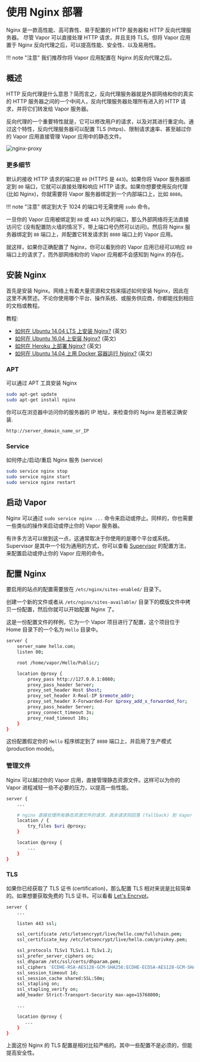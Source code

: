 # 使用 Nginx 部署

Nginx 是一款高性能、高可靠性、易于配置的 HTTP 服务器和 HTTP 反向代理服务器。
尽管 Vapor 可以直接处理 HTTP 请求，并且支持 TLS。但将 Vapor 应用置于 Nginx 反向代理之后，可以提高性能、安全性、以及易用性。

!!! note "注意"
    我们推荐你将 Vapor 应用配置在 Nginx 的反向代理之后。

## 概述

HTTP 反向代理是什么意思？简而言之，反向代理服务器就是外部网络和你的真实的 HTTP 服务器之间的一个中间人，反向代理服务器处理所有进入的 HTTP 请求，并将它们转发给 Vapor 服务器。

反向代理的一个重要特性就是，它可以修改用户的请求，以及对其进行重定向。通过这个特性，反向代理服务器可以配置 TLS (https)、限制请求速率、甚至越过你的 Vapor 应用直接管理 Vapor 应用中的静态文件。

![nginx-proxy](https://cloud.githubusercontent.com/assets/1342803/20184965/5d9d588a-a738-11e6-91fe-28c3a4f7e46b.png)

### 更多细节

默认的接收 HTTP 请求的端口是 `80` (HTTPS 是 `443`)。如果你将 Vapor 服务器绑定到 `80` 端口，它就可以直接处理和响应 HTTP 请求。如果你想要使用反向代理 (比如 Nginx)，你就需要将 Vapor 服务器绑定到一个内部端口上，比如 `8080`。

!!! note "注意"
    绑定到大于 1024 的端口号无需使用 `sudo` 命令。

一旦你的 Vapor 应用被绑定到 `80` 或 `443` 以外的端口，那么外部网络将无法直接访问它 (没有配置防火墙的情况下，带上端口号仍然可以访问)。然后将 Nginx 服务器绑定到 `80` 端口上，并配置它转发请求到 `8080` 端口上的 Vapor 应用。

就这样，如果你正确配置了 Nginx，你可以看到你的 Vapor 应用已经可以响应 `80` 端口上的请求了，而外部网络和你的 Vapor 应用都不会感知到 Nginx 的存在。

## 安装 Nginx

首先是安装 Nginx。网络上有着大量资源和文档来描述如何安装 Nginx，因此在这里不再赘述。不论你使用哪个平台、操作系统、或服务供应商，你都能找到相应的文档或教程。

教程:

- [如何在 Ubuntu 14.04 LTS 上安装 Nginx?](https://www.digitalocean.com/community/tutorials/how-to-install-nginx-on-ubuntu-14-04-lts) (英文)
- [如何在 Ubuntu 16.04 上安装 Nginx?](https://www.digitalocean.com/community/tutorials/how-to-install-nginx-on-ubuntu-16-04) (英文)
- [如何在 Heroku 上部署 Nginx?](https://blog.codeship.com/how-to-deploy-nginx-on-heroku/) (英文)
- [如何在 Ubuntu 14.04 上用 Docker 容器运行 Nginx?](https://www.digitalocean.com/community/tutorials/how-to-run-nginx-in-a-docker-container-on-ubuntu-14-04) (英文)


### APT

可以通过 APT 工具安装 Nginx

```sh
sudo apt-get update
sudo apt-get install nginx
```

你可以在浏览器中访问你的服务器的 IP 地址，来检查你的 Nginx 是否被正确安装.


```sh
http://server_domain_name_or_IP
```

### Service

如何停止/启动/重启 Nginx 服务 (service)

```sh
sudo service nginx stop
sudo service nginx start
sudo service nginx restart
```

## 启动 Vapor

Nginx 可以通过 `sudo service nginx ...` 命令来启动或停止。同样的，你也需要一些类似的操作来启动或停止你的 Vapor 服务器。

有许多方法可以做到这一点，这通常取决于你使用的是哪个平台或系统。Supervisor 是其中一个较为通用的方式，你可以查看 [Supervisor](supervisor.md) 的配置方法，来配置启动或停止你的 Vapor 应用的命令。

## 配置 Nginx

要启用的站点的配置需要放在 `/etc/nginx/sites-enabled/` 目录下。

创建一个新的文件或者从 `/etc/nginx/sites-available/` 目录下的模版文件中拷贝一份配置，然后你就可以开始配置 Nginx 了。

这是一份配置文件的样例，它为一个 Vapor 项目进行了配置，这个项目位于 Home 目录下的一个名为 `Hello` 目录中。

```sh
server {
    server_name hello.com;
    listen 80;

    root /home/vapor/Hello/Public/;

    location @proxy {
        proxy_pass http://127.0.0.1:8080;
        proxy_pass_header Server;
        proxy_set_header Host $host;
        proxy_set_header X-Real-IP $remote_addr;
        proxy_set_header X-Forwarded-For $proxy_add_x_forwarded_for;
        proxy_pass_header Server;
        proxy_connect_timeout 3s;
        proxy_read_timeout 10s;
    }
}
```

这份配置假定你的 `Hello` 程序绑定到了 `8080` 端口上，并启用了生产模式 (production mode)。

### 管理文件

Nginx 可以越过你的 Vapor 应用，直接管理静态资源文件。这样可以为你的 Vapor 进程减轻一些不必要的压力，以提高一些性能。

```sh
server {
    ...

    # nginx 直接处理所有静态资源文件的请求，其余请求则回落 (fallback) 到 Vapor 应用
    location / {
        try_files $uri @proxy;
    }

    location @proxy {
        ...
    }
}
```

### TLS

如果你已经获取了 TLS 证书 (certification)，那么配置 TLS 相对来说是比较简单的。如果想要获取免费的 TLS 证书，可以看看 [Let's Encrypt](https://letsencrypt.org/getting-started/)。

```sh
server {
    ...

    listen 443 ssl;

    ssl_certificate /etc/letsencrypt/live/hello.com/fullchain.pem;
    ssl_certificate_key /etc/letsencrypt/live/hello.com/privkey.pem;

    ssl_protocols TLSv1 TLSv1.1 TLSv1.2;
    ssl_prefer_server_ciphers on;
    ssl_dhparam /etc/ssl/certs/dhparam.pem;
    ssl_ciphers 'ECDHE-RSA-AES128-GCM-SHA256:ECDHE-ECDSA-AES128-GCM-SHA256:ECDHE-RSA-AES256-GCM-SHA384:ECDHE-ECDSA-AES256-GCM-SHA384:DHE-RSA-AES128-GCM-SHA256:DHE-DSS-AES128-GCM-SHA256:kEDH+AESGCM:ECDHE-RSA-AES128-SHA256:ECDHE-ECDSA-AES128-SHA256:ECDHE-RSA-AES128-SHA:ECDHE-ECDSA-AES128-SHA:ECDHE-RSA-AES256-SHA384:ECDHE-ECDSA-AES256-SHA384:ECDHE-RSA-AES256-SHA:ECDHE-ECDSA-AES256-SHA:DHE-RSA-AES128-SHA256:DHE-RSA-AES128-SHA:DHE-DSS-AES128-SHA256:DHE-RSA-AES256-SHA256:DHE-DSS-AES256-SHA:DHE-RSA-AES256-SHA:AES128-GCM-SHA256:AES256-GCM-SHA384:AES128-SHA256:AES256-SHA256:AES128-SHA:AES256-SHA:AES:CAMELLIA:DES-CBC3-SHA:!aNULL:!eNULL:!EXPORT:!DES:!RC4:!MD5:!PSK:!aECDH:!EDH-DSS-DES-CBC3-SHA:!EDH-RSA-DES-CBC3-SHA:!KRB5-DES-CBC3-SHA';
    ssl_session_timeout 1d;
    ssl_session_cache shared:SSL:50m;
    ssl_stapling on;
    ssl_stapling_verify on;
    add_header Strict-Transport-Security max-age=15768000;

    ...

    location @proxy {
       ...
    }
}
```

上面这份 Nginx 的 TLS 配置是相对比较严格的。其中一些配置不是必须的，但能提高安全性。
